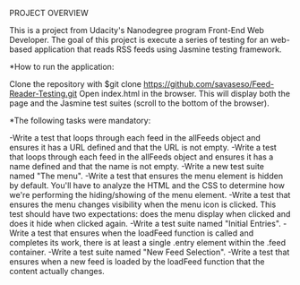 PROJECT OVERVIEW

This is a project from Udacity's Nanodegree program Front-End Web Developer. The goal of this project is execute a series of testing for an web-based application that reads RSS feeds using Jasmine testing framework.

*How to run the application:

Clone the repository with $git clone https://github.com/savaseso/Feed-Reader-Testing.git
Open index.html in the browser. This will display both the page and the Jasmine test suites (scroll to the bottom of the browser).


*The following tasks were mandatory:

-Write a test that loops through each feed in the allFeeds object and ensures it has a URL defined and that the URL is not empty.
-Write a test that loops through each feed in the allFeeds object and ensures it has a name defined and that the name is not empty.
-Write a new test suite named "The menu".
-Write a test that ensures the menu element is hidden by default. You'll have to analyze the HTML and the CSS to determine how we're performing the hiding/showing of the menu element.
-Write a test that ensures the menu changes visibility when the menu icon is clicked. This test should have two expectations: does the menu display when clicked and does it hide when clicked again.
-Write a test suite named "Initial Entries".
-Write a test that ensures when the loadFeed function is called and completes its work, there is at least a single .entry element within the .feed container.
-Write a test suite named "New Feed Selection".
-Write a test that ensures when a new feed is loaded by the loadFeed function that the content actually changes.
